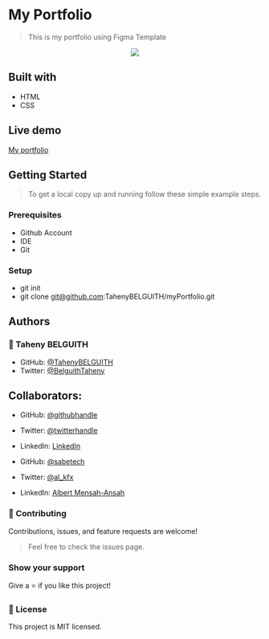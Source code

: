 # My Portfolio

> This is my portfolio using Figma Template

<p align="center">
  <img src="images/screenshot.png"/>
</p>


## Built with

- HTML
- CSS

## Live demo

[My portfolio](https://tahenybelguith.github.io/my-identity/) 

## Getting Started

> To get a local copy up and running follow these simple example steps.

### Prerequisites

- Github Account
- IDE
- Git

### Setup

- git init
- git clone git@github.com:TahenyBELGUITH/myPortfolio.git

## Authors

### 👩 Taheny BELGUITH

- GitHub: [@TahenyBELGUITH](https://github.com/TahenyBELGUITH)
- Twitter: [@BelguithTaheny](https://twitter.com/BelguithTaheny)

## Collaborators:
- GitHub: [@githubhandle](https://github.com/edubew)
- Twitter: [@twitterhandle](https://twitter.com/@edube_winne)
- LinkedIn: [LinkedIn](https://linkedin.com/in/winfred-edube-9820a422a/)


- GitHub: [@sabetech](https://github.com/sabetech)
- Twitter: [@al_kfx](https://twitter.com/al_kfx)
- LinkedIn: [Albert Mensah-Ansah](https://linkedin.com/in/albertkma)


### 🤝 Contributing

Contributions, issues, and feature requests are welcome!

> Feel free to check the issues page.

### Show your support

Give a ⭐️ if you like this project!

### 📝 License

This project is MIT licensed.
